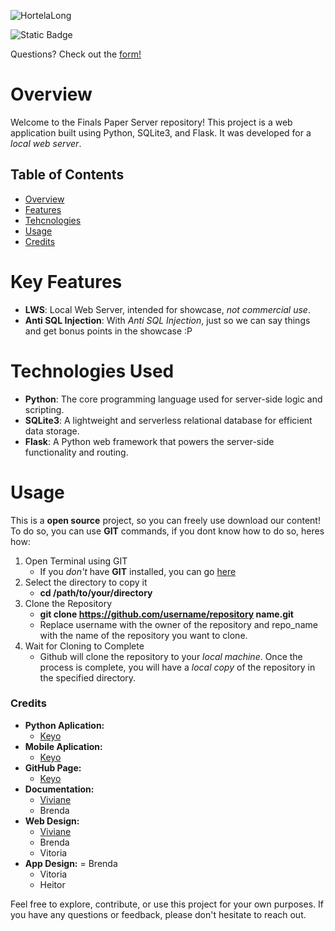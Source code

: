 ![HortelaLong](https://github.com/HortelaFinalPaper/Hortela-Server/assets/124541297/e6528b94-aa6d-4222-841c-f7f18a844820)

![Static Badge](https://img.shields.io/badge/Version-1.0-white?labelColor=%23fff&color=%235aa02c)

Questions? Check out the [form!](https://docs.google.com/forms/d/e/1FAIpQLSe7E4BD5KrTsHNDCq1aUhnUfxtI9J1ATuiD2UITPPdPbDUxwA/viewform)

# Overview
Welcome to the Finals Paper Server repository! This project is a web application built using Python, SQLite3, and Flask. It was developed for a *local web server*.

## Table of Contents
- [Overview](#overview)
- [Features](#key-features)
- [Tehcnologies](#technologies-used)
- [Usage](#usage)
- [Credits](#credits)

# Key Features
- **LWS**: Local Web Server, intended for showcase, *not commercial use*.
- **Anti SQL Injection**: With *Anti SQL Injection*, just so we can say things and get bonus points in the showcase :P

# Technologies Used
- **Python**: The core programming language used for server-side logic and scripting.
- **SQLite3**: A lightweight and serverless relational database for efficient data storage.
- **Flask**: A Python web framework that powers the server-side functionality and routing.


# Usage
This is a **open source** project, so you can freely use download our content!
To do so, you can use **GIT** commands, if you dont know how to do so, heres how:

1. Open Terminal using GIT
   - If you *don't* have **GIT** installed, you can go [here](https://git-scm.com/downloads)
2. Select the directory to copy it
   - **cd /path/to/your/directory**
3. Clone the Repository
   - **git clone https://github.com/username/repository name.git**
   - Replace username with the owner of the repository and repo_name with the name of the repository you want to clone.
4. Wait for Cloning to Complete
   - Github will clone the repository to your *local machine*. Once the process is complete, you will have a *local copy* of the repository in the specified directory.

### Credits
- **Python Aplication:**
  - [Keyo](https://github.com/Keyozito)
- **Mobile Aplication:**
  - [Keyo](https://github.com/Keyozito)
- **GitHub Page:**
  - [Keyo](https://github.com/Keyozito)
- **Documentation:**
  - [Viviane](https://github.com/venusisnow)
  - Brenda
- **Web Design:**
  - [Viviane](https://github.com/venusisnow)
  - Brenda
  - Vitoria
- **App Design:**
  = Brenda
  - Vitoria
  - Heitor

Feel free to explore, contribute, or use this project for your own purposes. If you have any questions or feedback, please don't hesitate to reach out.
